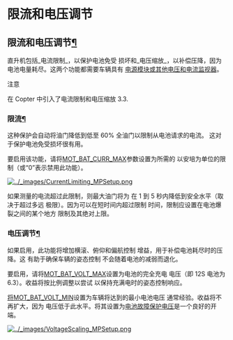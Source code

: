 # 限流和电压调节

## 限流和电压调节[¶](https://ardupilot.org/copter/docs/current-limiting-and-voltage-scaling.html#current-limiting-and-voltage-scaling)

直升机包括_电流限制_，以保护电池免受 损坏和_电压缩放_，以补偿压降，因为 电池电量耗尽。这两个功能都需要车辆具有 [电源模块或其他电压和电流监视器](https://ardupilot.org/copter/docs/common-powermodule-landingpage.html#common-powermodule-landingpage)。

注意

在 Copter 中引入了电流限制和电压缩放 3.3.

### 限流[¶](https://ardupilot.org/copter/docs/current-limiting-and-voltage-scaling.html#current-limiting)

这种保护会自动将油门降低到低至 60% 全油门以限制从电池请求的电流。 这对于保护电池免受损坏很有用。

要启用该功能，请将[MOT\_BAT\_CURR\_MAX](https://ardupilot.org/copter/docs/parameters.html#mot-bat-curr-max)参数设置为所需的 以安培为单位的限制（或“0”表示禁用此功能）。

[![../\_images/CurrentLimiting\_MPSetup.png](https://ardupilot.org/copter/\_images/CurrentLimiting\_MPSetup.png)](https://ardupilot.org/copter/\_images/CurrentLimiting\_MPSetup.png)

如果测量的电流超过此限制，则最大油门将为 在 1 到 5 秒内降低到安全水平（取决于超过多远 极限）。因为可以在短时间内超过限制 时间，限制应设置在电池爆裂之间的某个地方 限制及其绝对上限。

### 电压调节[¶](https://ardupilot.org/copter/docs/current-limiting-and-voltage-scaling.html#voltage-scaling)

如果启用，此功能将增加横滚、俯仰和偏航控制 增益，用于补偿电池耗尽时的压降。这 有助于确保车辆的姿态控制 不会随着电池的减弱而退化。

要启用，请将[MOT\_BAT\_VOLT\_MAX](https://ardupilot.org/copter/docs/parameters.html#mot-bat-volt-max)设置为电池的完全充电 电压（即 12S 电池为 6.3）。收益将按比例调整以尝试 以保持充满电时的姿态控制响应。

[将MOT\_BAT\_VOLT\_MIN](https://ardupilot.org/copter/docs/parameters.html#mot-bat-volt-min)设置为车辆将达到的最小电池电压 通常经验。收益将不再扩大，因为 电压低于此水平。将其设置为[电池故障保护电压](https://ardupilot.org/copter/docs/failsafe-battery.html#failsafe-battery)是一个良好的开端。

[![../\_images/VoltageScaling\_MPSetup.png](https://ardupilot.org/copter/\_images/VoltageScaling\_MPSetup.png)](https://ardupilot.org/copter/\_images/VoltageScaling\_MPSetup.png)
